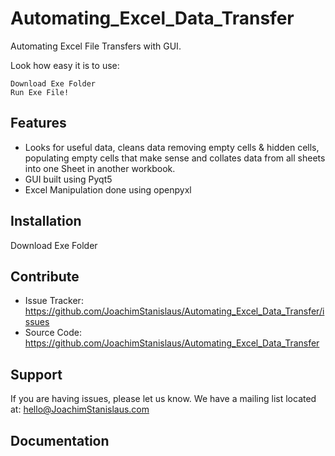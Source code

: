 # Automating_Excel_Data_Transfer
Automating Excel File Transfers with GUI.

Look how easy it is to use:

    Download Exe Folder
    Run Exe File!

Features
--------

- Looks for useful data, cleans data removing empty cells & hidden cells, populating empty cells that make sense and collates data from all sheets into one Sheet in another workbook.
- GUI built using Pyqt5
- Excel Manipulation done using openpyxl

Installation
------------

Download Exe Folder

Contribute
----------

- Issue Tracker: https://github.com/JoachimStanislaus/Automating_Excel_Data_Transfer/issues
- Source Code: https://github.com/JoachimStanislaus/Automating_Excel_Data_Transfer

Support
-------

If you are having issues, please let us know.
We have a mailing list located at: hello@JoachimStanislaus.com

Documentation
-------
